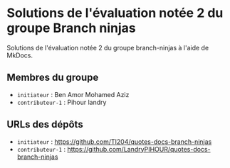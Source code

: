 # Solutions de l'évaluation notée 2 du groupe Branch ninjas

Solutions de l'évaluation notée 2 du groupe branch-ninjas à l'aide de MkDocs.

## Membres du groupe

- `initiateur` : Ben Amor Mohamed Aziz
- `contributeur-1` : Pihour landry

## URLs des dépôts

- `initiateur` : https://github.com/TI204/quotes-docs-branch-ninjas
- `contributeur-1` : https://github.com/LandryPIHOUR/quotes-docs-branch-ninjas